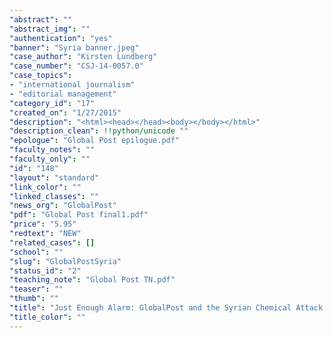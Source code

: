 ```yaml
---
"abstract": ""
"abstract_img": ""
"authentication": "yes"
"banner": "Syria banner.jpeg"
"case_author": "Kirsten Lundberg"
"case_number": "CSJ-14-0057.0"
"case_topics":
- "international journalism"
- "editorial management"
"category_id": "17"
"created_on": "1/27/2015"
"description": "<html><head></head><body></body></html>"
"description_clean": !!python/unicode ""
"epologue": "Global Post epilogue.pdf"
"faculty_notes": ""
"faculty_only": ""
"id": "148"
"layout": "standard"
"link_color": ""
"linked_classes": ""
"news_org": "GlobalPost"
"pdf": "Global Post final1.pdf"
"price": "5.95"
"redtext": "NEW"
"related_cases": []
"school": ""
"slug": "GlobalPostSyria"
"status_id": "2"
"teaching_note": "Global Post TN.pdf"
"teaser": ""
"thumb": ""
"title": "Just Enough Alarm: GlobalPost and the Syrian Chemical Attack S"
"title_color": ""
---
```

<html><head></head><body></body></html>
